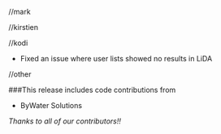 //mark

//kirstien

//kodi
- Fixed an issue where user lists showed no results in LiDA

//other

###This release includes code contributions from
- ByWater Solutions

_Thanks to all of our contributors!!_